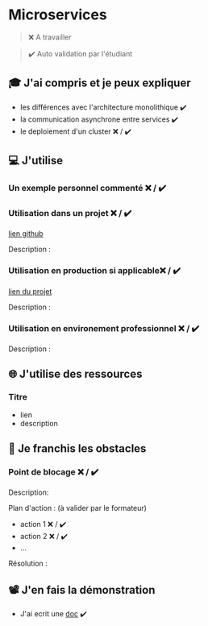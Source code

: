 # Microservices

> ❌ A travailler

> ✔️ Auto validation par l'étudiant

## 🎓 J'ai compris et je peux expliquer

- les différences avec l'architecture monolithique  ✔️
- la communication asynchrone entre services  ✔️
- le deploiement d'un cluster ❌ / ✔️


## 💻 J'utilise

### Un exemple personnel commenté ❌ / ✔️

### Utilisation dans un projet ❌ / ✔️

[lien github](...)

Description :

### Utilisation en production si applicable❌ / ✔️

[lien du projet](...)

Description :

### Utilisation en environement professionnel ❌ / ✔️

Description :

## 🌐 J'utilise des ressources

### Titre

- lien
- description

## 🚧 Je franchis les obstacles

### Point de blocage ❌ / ✔️

Description:

Plan d'action : (à valider par le formateur)

- action 1 ❌ / ✔️
- action 2 ❌ / ✔️
- ...

Résolution :

## 📽️ J'en fais la démonstration

- J'ai ecrit une [doc](docs\Microservices_FR.md) ✔️
